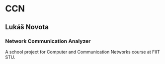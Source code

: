 # CCN
## Lukáš Novota
### Network Communication Analyzer

A school project for Computer and Communication Networks course at FIIT STU.
